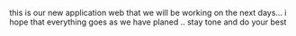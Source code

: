 this is our new application web that we will be working on the next days... i hope that everything goes as we have planed .. stay tone and do your best 
